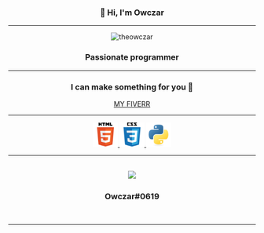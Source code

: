 <h3 align="center">👋 Hi, I'm Owczar</h3>
<hr>
<div align="center"><img src="https://komarev.com/ghpvc/?username=theowczar&color=blueviolet&style=for-the-badge&label=profile+views" alt="theowczar" />
<h3 align="center">Passionate programmer</h3>
<hr>

### I can make something for you 🙂
[MY FIVERR](https://www.fiverr.com/owczar)

<hr>
<a href="https://www.w3.org/html/" target="_blank" rel="noreferrer"> <img src="https://raw.githubusercontent.com/devicons/devicon/master/icons/html5/html5-original-wordmark.svg" alt="html5" width="50" height="50"/> </a> 
<a href="https://www.w3schools.com/css/" target="_blank" rel="noreferrer"> <img src="https://raw.githubusercontent.com/devicons/devicon/master/icons/css3/css3-original-wordmark.svg" alt="css3" width="50" height="50"/> </a> 
<a href="https://www.python.org" target="_blank" rel="noreferrer"> <img src="https://raw.githubusercontent.com/devicons/devicon/master/icons/python/python-original.svg" alt="python" width="50" height="50"/> </a> 
<hr>
<br>
<img src="https://i.imgur.com/DbgkdL7.png" width="60">
<h3>Owczar#0619</h3> 
<br>
<hr>
